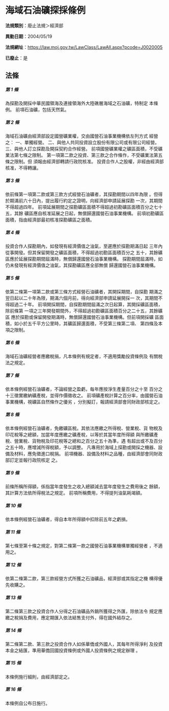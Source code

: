 # 海域石油礦探採條例

**法規類別**：廢止法規＞經濟部

**異動日期**：2004/05/19  

**法規網址**：https://law.moj.gov.tw/LawClass/LawAll.aspx?pcode=J0020005

**已廢止**：是



## 法條
##### 第 1 條
為探勘及開採中華民國領海及連接領海外大陸礁層海域之石油礦，特制定
本條例。
前項石油礦，包括天然氣。

##### 第 2 條
海域石油礦由經濟部設定國營礦業權，交由國營石油事業機構依左列方式
經營之：
一、單獨經營。
二、與他人共同投資設立股份有限公司或有限公司經營。
三、與他人訂立探勘及開採契約合作經營。
前項國營礦業權之礦區面積，不受礦業法第七條之限制。
第一項第二款之投資、第三款之合作條作，不受礦業法第五條之限制。但
須報由經濟部轉請行政院核准。
投資合作人之股權，非經由經濟部核准，不得轉讓。


##### 第 3 條
依前條第一項第二款或第三款方式經營石油礦者，其探勘期間以四年為限
。但得於期滿前六十日內，提出履行約定之證明，向經濟部申請延展探勘
一次，其期間不得超過四年。
前項延展期間之探勘礦區面積不得超過初勘礦區面積百分之七十五，其餘
礦區應自核准延展之日起，無償歸還國營石油事業機構。
前項初勘礦區面積，指由經濟部最初核准探勘礦區之面積。

##### 第 4 條
投資合作人探勘期內，如發現有經濟價值之油氣，至遲應於探勘期滿日起
三年內從事開發。但其保留開發之礦區面積，不得超過初勘區面積百分之
五十，其餘礦區應於延展探勘期間屆滿時，無償歸還國營石油事業機構。
探勘期間屆滿時，如仍未發現有經濟價值之油氣，其探勘礦區應全部無償
歸還國營石油事業機構。

##### 第 5 條
依第二條第一項第二款或第三條方式經營石油礦者，其開採期間，自探勘
期滿之翌日起以二十年為限，期滿六個月前，得向經濟部申請延展開採一
次，其期間不得超過二十年。
前項開採期間，自探勘期間屆滿之次日起算，其開採礦區面積，除前條第
一項之三年開發期間外，不得超過初勘礦區面積百分之二十五，其餘礦區
應於探勘或保留開發期滿時，無償歸還國營石油事業機構。但前項開採礦
區面積，如小於五千平方公里時，其礦區歸還面積，不受第三條第二項、
第四條及本項之限制。

##### 第 6 條
海域石油礦經營者應繳稅捐，凡本條例有規定者，不適用獎勵投資條例及
有關稅法之規定。

##### 第 7 條
依本條例經營石油礦者，不論經營之盈虧，每年應按淨生產量百分之十至
百分之十三徵實繳納礦產稅，並得作價徵收之。
前項礦產稅計算之百分率，由國營石油事業機構，視礦區自然條作之優劣
，分別擬訂，報請經濟部會同財政部核定之。

##### 第 8 條
依本條例經營石油礦者，免繳礦區稅。其依法應繳之所得稅、營業稅、貨
物稅及印花稅等之總額，加當年度應繳之礦產稅，以等於其當年度所得額
與所繳礦產稅、營業稅、貨物稅及印花稅等之總和之百分之五十為準，遇
有超出或不及百分之五十時，應增減所得稅額，予以調整。
凡專用於海域上探勘或開採之機器、設備及材料，應免徵進口稅捐。
前項機器、設備及材料之品種，由經濟部會同財政部訂定並報行政院核定
之。

##### 第 9 條
前條所稱所得額，係指當年度發生之收入總額減去當年度發生之費用後之
餘額，其計算方法依所得稅法之規定。
前項所稱費用，不得提列油氣耗竭額。

##### 第 10 條
依本條例經營石油礦者，得自本年所得額中扣除前五年之虧損。

##### 第 11 條
第七條至第十條之規定，對第二條第一款之國營石油事業機構單獨經營者
，不適用之。

##### 第 12 條
依第二條第二款，第三款經營方式所獲之石油礦品，經濟部或其指定之機
構得優先收購之。

##### 第 13 條
第二條第三款之投資合作人分得之石油礦品外銷所獲得之外匯，除依法令
規定應繳之稅捐及費用，應定期匯入依法結售支付外，得在國外結存之。

##### 第 14 條
第二條第二款、第三款之投資合作人如係華僑或外國人，其每年所得淨利
及投資本金之結匯，準用華僑回國投資條例或外國人投資條例之規定辦理
。

##### 第 15 條
本條例施行細則，由經濟部定之。

##### 第 16 條
本條例自公布日施行。


